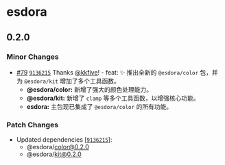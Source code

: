 # esdora

## 0.2.0

### Minor Changes

- [#79](https://github.com/esdora-js/esdora/pull/79) [`9136215`](https://github.com/esdora-js/esdora/commit/91362157a0abd00cad115dd9a997ef071ea69341) Thanks [@kkfive](https://github.com/kkfive)! - feat: ✨ 推出全新的 `@esdora/color` 包，并为 `@esdora/kit` 增加了多个工具函数。
  - **@esdora/color:** 新增了强大的颜色处理能力。
  - **@esdora/kit:** 新增了 `clamp` 等多个工具函数，以增强核心功能。
  - **esdora:** 主包现已集成了 `@esdora/color` 的所有功能。

### Patch Changes

- Updated dependencies [[`9136215`](https://github.com/esdora-js/esdora/commit/91362157a0abd00cad115dd9a997ef071ea69341)]:
  - @esdora/color@0.2.0
  - @esdora/kit@0.2.0
